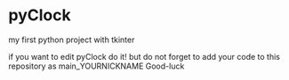 # pyClock
my first python project with tkinter 

if you want to edit pyClock do it!
but do not forget to add your code to this repository as main_YOURNICKNAME
Good-luck 
